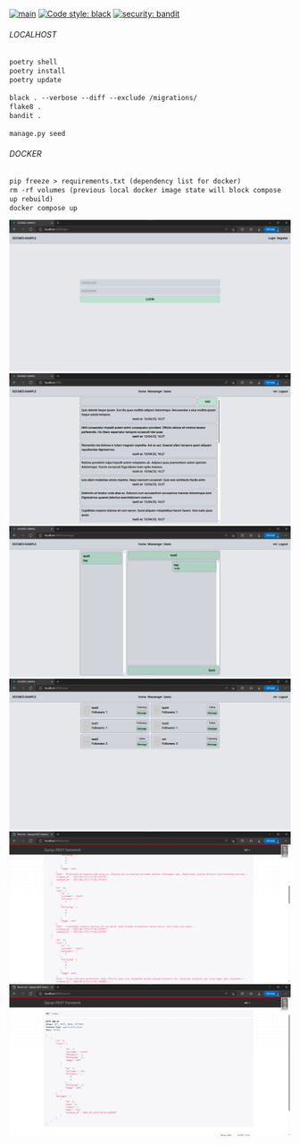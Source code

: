 [![main](https://github.com/lyingtakemura/socmed-sample/actions/workflows/main.yaml/badge.svg)](https://github.com/lyingtakemura/socmed-sample/actions/workflows/main.yaml)
[![Code style: black](https://img.shields.io/badge/code%20style-black-000000.svg)](https://github.com/psf/black)
[![security: bandit](https://img.shields.io/badge/security-bandit-yellow.svg)](https://github.com/PyCQA/bandit)

###### LOCALHOST
```
poetry shell
poetry install
poetry update

black . --verbose --diff --exclude /migrations/
flake8 .
bandit .

manage.py seed
```

###### DOCKER
```
pip freeze > requirements.txt (dependency list for docker)
rm -rf volumes (previous local docker image state will block compose up rebuild)
docker compose up
```

![](docs/images/00_login.png)
![](docs/images/01_posts.png)
![](docs/images/02_messenger.png)
![](docs/images/03_users.png)
![](docs/images/04_drf_posts.png)
![](docs/images/05_drf_rooms.png)